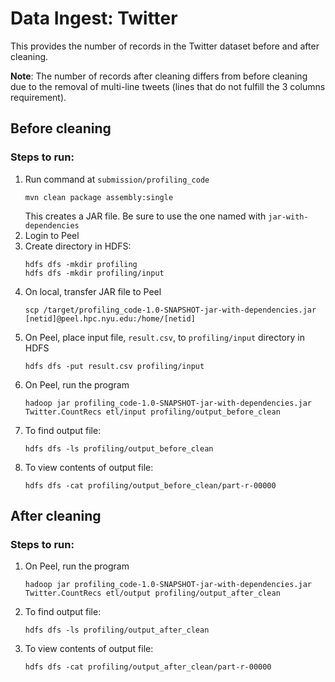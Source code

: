 # Data Ingest: Twitter

This provides the number of records in the Twitter dataset before and after cleaning.

**Note**: The number of records after cleaning differs from before cleaning due to the removal of multi-line tweets (lines that do not fulfill the 3 columns requirement).

## Before cleaning
### Steps to run: 
1. Run command at `submission/profiling_code`
   ```
   mvn clean package assembly:single 
   ```
   This creates a JAR file. Be sure to use the one named with `jar-with-dependencies`
2. Login to Peel 
3. Create directory in HDFS: 
   ```
   hdfs dfs -mkdir profiling
   hdfs dfs -mkdir profiling/input 
   ```
4. On local, transfer JAR file to Peel 
   ```
   scp /target/profiling_code-1.0-SNAPSHOT-jar-with-dependencies.jar [netid]@peel.hpc.nyu.edu:/home/[netid]
   ```
5. On Peel, place input file, `result.csv`, to `profiling/input` directory in HDFS 
    ```
    hdfs dfs -put result.csv profiling/input
    ```
6. On Peel, run the program 
   ```
   hadoop jar profiling_code-1.0-SNAPSHOT-jar-with-dependencies.jar Twitter.CountRecs etl/input profiling/output_before_clean
   ```
7. To find output file: 
   ```
   hdfs dfs -ls profiling/output_before_clean
   ```
8. To view contents of output file: 
   ```
   hdfs dfs -cat profiling/output_before_clean/part-r-00000
   ```

## After cleaning
### Steps to run: 

1. On Peel, run the program 
   ```
   hadoop jar profiling_code-1.0-SNAPSHOT-jar-with-dependencies.jar Twitter.CountRecs etl/output profiling/output_after_clean
   ```
2. To find output file: 
   ```
   hdfs dfs -ls profiling/output_after_clean
   ```
3. To view contents of output file: 
   ```
   hdfs dfs -cat profiling/output_after_clean/part-r-00000
   ```

